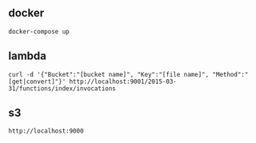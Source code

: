 ## docker
```
docker-compose up
```

## lambda
```
curl -d '{"Bucket":"[bucket name]", "Key":"[file name]", "Method":"[get|convert]"}' http://localhost:9001/2015-03-31/functions/index/invocations
```

## s3
```
http://localhost:9000
```
